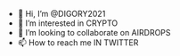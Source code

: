 - 👋 Hi, I’m @DIGORY2021
- 👀 I’m interested in CRYPTO 
- 💞️ I’m looking to collaborate on AIRDROPS
- 📫 How to reach me IN TWITTER

<!---
DIGORY2021/DIGORY2021 is a ✨ special ✨ repository because its `README.md` (this file) appears on your GitHub profile.
You can click the Preview link to take a look at your changes.
--->
